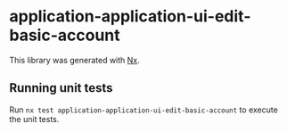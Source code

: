 # application-application-ui-edit-basic-account

This library was generated with [Nx](https://nx.dev).

## Running unit tests

Run `nx test application-application-ui-edit-basic-account` to execute the unit tests.
